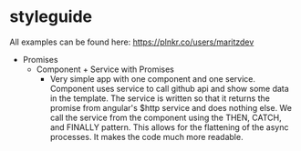 # styleguide

All examples can be found here: https://plnkr.co/users/maritzdev

* Promises
	* Component + Service with Promises
		* Very simple app with one component and one service. Component uses service to call github api and show some data in the template. The service is written so that it returns the promise from angular's $http service and does nothing else. We call the service from the component using the THEN,  CATCH, and FINALLY pattern. This allows for the flattening of the async processes. It makes the code much more readable. 

